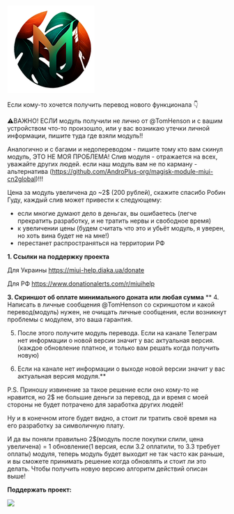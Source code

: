 <img src="https://raw.githubusercontent.com/kazhemons/CNtoRU/main/img/Logo.png">

Если кому-то хочется получить перевод нового функционала 👇

⚠️ВАЖНО! ЕСЛИ модуль получили не лично от @TomHenson и с вашим устройством что-то произошло, или у вас возникаю утечки личной информации, пишите туда где взяли модуль!! 

Аналогично и с багами и недопереводом - пишите тому кто вам скинул модуль, ЭТО НЕ МОЯ ПРОБЛЕМА! Слив модуля - отражается на всех, уважайте других людей. если наш модуль вам не по карману - альтернатива (https://github.com/AndroPlus-org/magisk-module-miui-cn2global)!!! 

Цена за модуль увеличена до ~2$ (200 рублей), скажите спасибо Робин Гуду, каждый слив может привести к следующему:
- если многие думают дело в деньгах, вы ошибаетесь (легче прекратить разработку, и не тратить нервы и свободное время)
- к увеличении цены (будем считать что это и убьёт модуль, я уверен, но хоть вина будет не на мне!)
- перестанет распространяться на территории РФ

**1. Ссылки на поддержку проекта**
   
Для Украины https://miui-help.diaka.ua/donate

Для РФ https://www.donationalerts.com/r/miuihelp

**3. Скриншот об оплате минимального доната или любая сумма**
**
4. Написать в личные сообщения @TomHenson со скриншотом и какой перевод(модуль) нужен, не очищать личные сообщения, если возникнут проблемы с модулем, это ваша гарантия.

5. После этого получите модуль перевода. 
Если на канале Телеграм нет информации о новой версии значит у вас актуальная версия.(каждое обновление платное, и только вам решать когда получить новую)

6. Если на канале нет информации о выходе новой версии значит у вас актуальная версия модуля.**

P.S. Приношу извинение за такое решение если оно кому-то не нравится, но 2$ не большие деньги за перевод, да и время с моей стороны не будет  потрачено для заработка других людей! 

Ну и в конечном итоге будет видно, а стоит ли тратить своё время на его разработку за символичную плату.

И да вы поняли правильно 2$(модуль после покупки слили, цена увеличена) = 1 обновление(1 версия, если 3.2 оплатили, то 3.3 требует оплаты) модуля, теперь модуль будет выходит не так часто как раньше, и вы сможете принимать решение когда обновлять и стоит ли это делать. Чтобы получить новую версию алгоритм действий описан выше!

**Поддержать проект:** 

<a href="https://www.donationalerts.com/r/miuihelp"><img src="https://img.shields.io/badge/DonationAlerts-Поддержать-green?longCache=true&style=flat"> </a>

